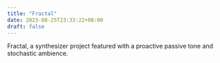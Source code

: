 ```yaml
---
title: "Fractal"
date: 2023-08-25T23:33:22+08:00
draft: false
---
```


Fractal, a synthesizer project featured with a proactive passive tone and stochastic ambience.

